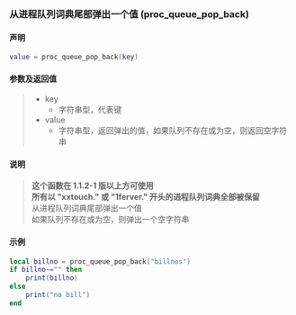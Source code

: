 ### 从进程队列词典尾部弹出一个值 \(**proc\_queue\_pop\_back**\)


#### 声明
```lua
value = proc_queue_pop_back(key)
```


#### 参数及返回值
> - key
>   - 字符串型，代表键
> - value
>   - 字符串型，返回弹出的值，如果队列不存在或为空，则返回空字符串


#### 说明
> **这个函数在 1\.1\.2\-1 版以上方可使用**  
> **所有以 "xxtouch\." 或 "1ferver\." 开头的进程队列词典全部被保留**  
> 从进程队列词典尾部弹出一个值  
> 如果队列不存在或为空，则弹出一个空字符串  


#### 示例  
```lua
local billno = proc_queue_pop_back("billnos")
if billno~="" then
    print(billno)
else
    print("no bill")
end
```

